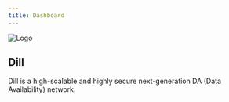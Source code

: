 ```yaml
---
title: Dashboard
---
```


<!-- Overview Section -->
<div class="dashboard-overview p-6 bg-gray-900 rounded-lg mb-2">
  <div class="flex flex-col items-center">
    <img src="/img/dill.jpg" alt="Logo" class="dashboard-logo mb-2 w-24 h-24 rounded-full" />
    <h2 class="text-xl font-bold text-white mb-1">Dill</h2>
    <p class="text-left text-sm text-gray-300 mb-1">
Dill is a high-scalable and highly secure next-generation DA (Data Availability) network.</p>
  </div>
</div>

<style>
/* Card Container */
.card-container {
  display: flex;
  flex-wrap: wrap;
  justify-content: center; /* Centers the cards horizontally */
  gap: 1rem; /* Adjusts the gap between cards */
  margin-bottom: 1rem;
  max-width: 1200px; /* Optional: sets a max width to contain the cards */
  margin-left: auto; /* Centers the card container */
  margin-right: auto; /* Centers the card container */
}

/* Card Styles */
.card {
  flex: 1;
  min-width: 350px; /* Further increases the minimum width for each card */
  max-width: 400px; /* Further increases the maximum width for better centering */
  background-color: #0f172a; /* Background color */
  border: 1px solid #111827; /* Slightly lighter border color */
  padding: 0.5rem 1rem; /* Reduces top and bottom padding for less vertical height */
  border-radius: 0.5rem; /* Rounded corners */
  text-decoration: none; /* Removes underline from links */
  color: white; /* Text color */
  box-shadow: 0 4px 20px rgba(0, 0, 0, 0.2); /* Thicker shadow effect */
  transition: transform 0.2s ease, background-color 0.3s ease; /* Smooth transform and background color transition */
  display: flex;
  flex-direction: column; /* Ensures title and text stack vertically */
  justify-content: center; /* Centers content vertically */
  align-items: flex-start; /* Aligns content to the start */
}

/* Card Hover Effect */
.card:hover {
  background-color: #374151; /* Tailwind color 'bg-gray-700' */
  transform: translateY(-4px); /* Slight upward shift on hover */
}

/* Card Title */
.card-title {
  font-size: 1.125rem; /* Tailwind 'text-lg' */
  font-weight: bold;
  margin-bottom: 0.5rem;
}

/* Card Text */
.card-text {
  font-size: 0.875rem; /* Tailwind 'text-sm' */
  color: #9CA3AF; /* Tailwind color 'text-gray-300' */
}

/* Responsive Adjustments */
@media (max-width: 768px) {
  .card-container {
    flex-direction: column; /* Stacks cards vertically on smaller screens */
    gap: 1rem; /* Adjusts the gap between cards for smaller screens */
  }

  .card {
    max-width: 100%; /* Allows cards to take full width on smaller screens */
  }
}
</style>
